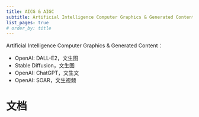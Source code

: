 ```yaml
---
title: AICG & AIGC
subtitle: Artificial Intelligence Computer Graphics & Generated Content
list_pages: true
# order_by: title
---
```


Artificial Intelligence Computer Graphics & Generated Content：

* OpenAI: DALL-E2，文生图
* Stable Diffusion，文生图
* OpenAI: ChatGPT，文生文
* OpenAI: SOAR，文生视频

# 文档
